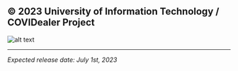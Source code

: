**© 2023 University of Information Technology / COVIDealer Project**
------------
![alt text](https://i.imgur.com/cXLHb3D.png)
____________________________
*Expected release date: July 1st, 2023*
